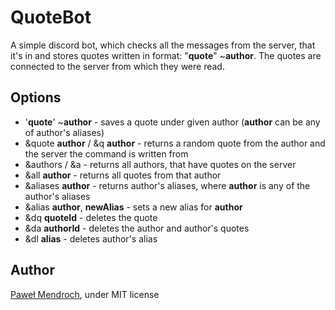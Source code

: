 # QuoteBot
A simple discord bot, which checks all the messages from the server, that it's in and stores quotes written in format: "**quote**" ~**author**.
The quotes are connected to the server from which they were read.

## Options

* '**quote**' ~**author** - saves a quote under given author (**author** can be any of author's aliases)
* &quote **author** / &q **author** - returns a random quote from the author and the server the command is written from
* &authors / &a - returns all authors, that have quotes on the server
* &all **author** - returns all quotes from that author
* &aliases **author** - returns author's aliases, where **author** is any of the author's aliases
* &alias **author**, **newAlias** - sets a new alias for **author**
* &dq **quoteId** - deletes the quote
* &da **authorId** - deletes the author and author's quotes
* &dl **alias** - deletes author's alias

## Author
[Paweł Mendroch](https://github.com/FrozenTear7), under MIT license
